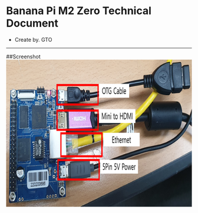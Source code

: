 Banana Pi M2 Zero Technical Document
===================================
- Create by. GTO
------------

##Screenshot
<img src="image/bpi_p2_zero_set.png" height="400" alt="Screenshot"/> 